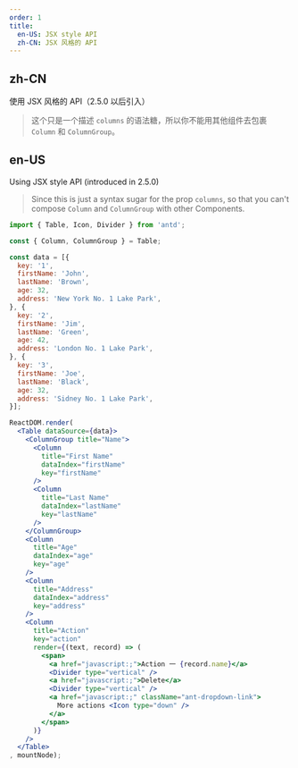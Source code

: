 ```yaml
---
order: 1
title:
  en-US: JSX style API
  zh-CN: JSX 风格的 API
---
```


## zh-CN

使用 JSX 风格的 API（2.5.0 以后引入）

> 这个只是一个描述 `columns` 的语法糖，所以你不能用其他组件去包裹 `Column` 和 `ColumnGroup`。

## en-US

Using JSX style API (introduced in 2.5.0)

> Since this is just a syntax sugar for the prop `columns`, so that you can't compose `Column` and `ColumnGroup` with other Components.

````jsx
import { Table, Icon, Divider } from 'antd';

const { Column, ColumnGroup } = Table;

const data = [{
  key: '1',
  firstName: 'John',
  lastName: 'Brown',
  age: 32,
  address: 'New York No. 1 Lake Park',
}, {
  key: '2',
  firstName: 'Jim',
  lastName: 'Green',
  age: 42,
  address: 'London No. 1 Lake Park',
}, {
  key: '3',
  firstName: 'Joe',
  lastName: 'Black',
  age: 32,
  address: 'Sidney No. 1 Lake Park',
}];

ReactDOM.render(
  <Table dataSource={data}>
    <ColumnGroup title="Name">
      <Column
        title="First Name"
        dataIndex="firstName"
        key="firstName"
      />
      <Column
        title="Last Name"
        dataIndex="lastName"
        key="lastName"
      />
    </ColumnGroup>
    <Column
      title="Age"
      dataIndex="age"
      key="age"
    />
    <Column
      title="Address"
      dataIndex="address"
      key="address"
    />
    <Column
      title="Action"
      key="action"
      render={(text, record) => (
        <span>
          <a href="javascript:;">Action 一 {record.name}</a>
          <Divider type="vertical" />
          <a href="javascript:;">Delete</a>
          <Divider type="vertical" />
          <a href="javascript:;" className="ant-dropdown-link">
            More actions <Icon type="down" />
          </a>
        </span>
      )}
    />
  </Table>
, mountNode);
````
